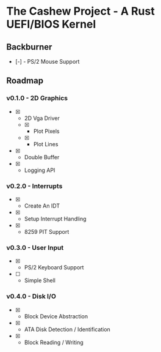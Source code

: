 # The Cashew Project - A Rust UEFI/BIOS Kernel

## Backburner
- [-] - PS/2 Mouse Support

## Roadmap

### v0.1.0 - 2D Graphics

- [x] - 2D Vga Driver
  - [x] - Plot Pixels
  - [x] - Plot Lines
- [x] - Double Buffer
- [x] - Logging API

### v0.2.0 - Interrupts

- [x] - Create An IDT
- [x] - Setup Interrupt Handling
- [x] - 8259 PIT Support

### v0.3.0 - User Input

- [x] - PS/2 Keyboard Support
- [ ] - Simple Shell

### v0.4.0 - Disk I/O
- [x] - Block Device Abstraction
- [x] - ATA Disk Detection / Identification
- [x] - Block Reading / Writing
